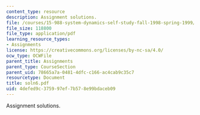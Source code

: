 ```yaml
---
content_type: resource
description: Assignment solutions.
file: /courses/15-988-system-dynamics-self-study-fall-1998-spring-1999/4defed9c375997ef7b578e99bdaceb09_soln6.pdf
file_size: 118800
file_type: application/pdf
learning_resource_types:
- Assignments
license: https://creativecommons.org/licenses/by-nc-sa/4.0/
ocw_type: OCWFile
parent_title: Assignments
parent_type: CourseSection
parent_uid: 78665a7a-0481-4dfc-c166-ac4cab9c35c7
resourcetype: Document
title: soln6.pdf
uid: 4defed9c-3759-97ef-7b57-8e99bdaceb09
---
```

Assignment solutions.